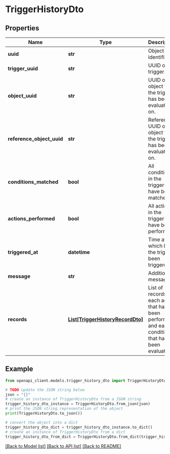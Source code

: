 # TriggerHistoryDto


## Properties

Name | Type | Description | Notes
------------ | ------------- | ------------- | -------------
**uuid** | **str** | Object identifier | 
**trigger_uuid** | **str** | UUID of the trigger. | 
**object_uuid** | **str** | UUID of the object that the trigger has been evaluated on. | [optional] 
**reference_object_uuid** | **str** | Reference UUID of the object that the trigger has been evaluated on. | [optional] 
**conditions_matched** | **bool** | All conditions in the trigger have been matched. | 
**actions_performed** | **bool** | All actions in the trigger have been performed. | 
**triggered_at** | **datetime** | Time at which has the trigger been triggered | 
**message** | **str** | Additional message.  | [optional] 
**records** | [**List[TriggerHistoryRecordDto]**](TriggerHistoryRecordDto.md) | List of records for each action that has not been performed and each condition that has not been evaluated. | 

## Example

```python
from openapi_client.models.trigger_history_dto import TriggerHistoryDto

# TODO update the JSON string below
json = "{}"
# create an instance of TriggerHistoryDto from a JSON string
trigger_history_dto_instance = TriggerHistoryDto.from_json(json)
# print the JSON string representation of the object
print(TriggerHistoryDto.to_json())

# convert the object into a dict
trigger_history_dto_dict = trigger_history_dto_instance.to_dict()
# create an instance of TriggerHistoryDto from a dict
trigger_history_dto_from_dict = TriggerHistoryDto.from_dict(trigger_history_dto_dict)
```
[[Back to Model list]](../README.md#documentation-for-models) [[Back to API list]](../README.md#documentation-for-api-endpoints) [[Back to README]](../README.md)


